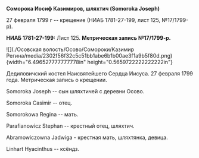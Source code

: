 **Соморока Иосиф Казимиров, шляхтич (Somoroka Joseph)**

27 февраля 1799 г -- крещение (НИАБ 1781-27-199, лист 125, №17/1799-р).

**НИАБ 1781-27-199:** Лист 125. **Метрическая запись №17/1799-р.**

![](./Осовская волость/Осово/Сомороки/Казимир Регина/media/2302f56f32c5c51bb1abe6b1b00ae3f1a9b5f80d.png){width="6.496527777777778in"
height="0.5659722222222222in"}

Дедиловичский костел Наисвятейшего Сердца Иисуса. 27 февраля 1799 года.
Метрическая запись о крещении.

Somoroka Joseph -- сын шляхтичей с деревни Осово.

Somoroka Casimir -- отец.

Somorokowa Regina -- мать.

Parafianowicz Stephan -- крестный отец, шляхтич.

Abramowiczowna Jadwiga - крестная мать, шляхтянка, девица.

Linhart Hyacinthus -- ксёндз.
